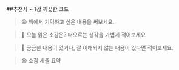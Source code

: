 ##추천사 ~ 1장 깨끗한 코드

> 😄 책에서 기억하고 싶은 내용을 써보세요.



> 🤔 오늘 읽은 소감은? 떠오르는 생각을 가볍게 적어보세요



> 🔎 궁금한 내용이 있거나, 잘 이해되지 않는 내용이 있다면 적어보세요.



> 😎 소감 세줄 요약